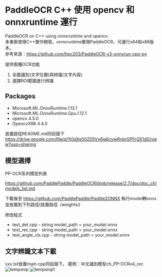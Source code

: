 # PaddleOCR C++ 使用 opencv 和 onnxruntime 運行
PaddleOCR on C++ using onnxruntime and opencv.  
本專案使用C++實作開發，onnxruntime實現PaddleOCR，可運行x64和x86版本。  
參考來源：https://github.com/hpc203/PaddleOCR-v3-onnxrun-cpp-py  

提供兩種OCR功能
1. 全圖識別(文字位置)與辨識(文字內容) 
2. 選擇ROI範圍進行辨識
## Packages
* Microsoft.ML.OnnxRuntime.1.12.1
* Microsoft.ML.OnnxRuntime.Gpu.1.12.1
* opencv 4.5.0
* OpencvX86 4.4.0

放置路徑README.md同目錄下  
https://drive.google.com/file/d/1t0dXe50Z05Vv6ja6cywRnbrGPFrQ51dD/view?usp=sharing

## 模型選擇
PP-OCR系列模型列表

https://github.com/PaddlePaddle/PaddleOCR/blob/release/2.7/doc/doc_ch/models_list.md

下載後至 https://github.com/PaddlePaddle/Paddle2ONNX 執行model轉onnx並放置到下列路徑(放置路徑 ./weights/)

修改程式
* text_det.cpp - string model_path = your_model.onnx
* text_rec.cpp - string model_path = your_model.onnx
* text_angle_cls.cpp - string model_path = your_model.onnx

## 文字辨識文本下載
xxx.txt放置main.cpp同目錄下。
範例：中文識別模型ch_PP-OCRv4_rec
![tempsnip](https://github.com/DingHsun/PaddleOCR-cpp/assets/110473288/e2c09df1-882f-4458-9bff-f5cadcd01682) 
![tempsnip1](https://github.com/DingHsun/PaddleOCR-cpp/assets/110473288/a81544da-11fe-4887-8e9c-9cb063826a1a)
